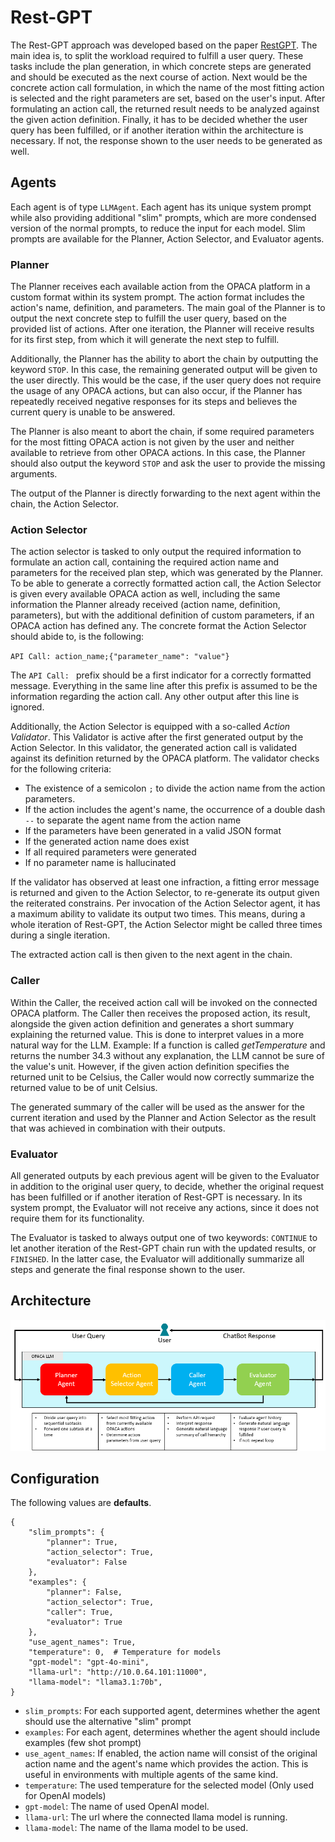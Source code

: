 # Rest-GPT

The Rest-GPT approach was developed based on the paper [RestGPT](https://github.com/Yifan-Song793/RestGPT). The main idea is, to split the workload required to fulfill a user query. These tasks include the plan generation, in which concrete steps are generated and should be executed as the next course of action. Next would be the concrete action call formulation, in which the name of the most fitting action is selected and the right parameters are set, based on the user's input. After formulating an action call, the returned result needs to be analyzed against the given action definition. Finally, it has to be decided whether the user query has been fulfilled, or if another iteration within the architecture is necessary. If not, the response shown to the user needs to be generated as well.

## Agents

Each agent is of type `LLMAgent`. Each agent has its unique system prompt while also providing additional "slim" prompts, which are more condensed version of the normal prompts, to reduce the input for each model. Slim prompts are available for the Planner, Action Selector, and Evaluator agents.

### Planner

The Planner receives each available action from the OPACA platform in a custom format within its system prompt. The action format includes the action's name, definition, and parameters. The main goal of the Planner is to output the next concrete step to fulfill the user query, based on the provided list of actions. After one iteration, the Planner will receive results for its first step, from which it will generate the next step to fulfill. 

Additionally, the Planner has the ability to abort the chain by outputting the keyword `STOP`. In this case, the remaining generated output will be given to the user directly. This would be the case, if the user query does not require the usage of any OPACA actions, but can also occur, if the Planner has repeatedly received negative responses for its steps and believes the current query is unable to be answered. 

The Planner is also meant to abort the chain, if some required parameters for the most fitting OPACA action is not given by the user and neither available to retrieve from other OPACA actions. In this case, the Planner should also output the keyword `STOP` and ask the user to provide the missing arguments.

The output of the Planner is directly forwarding to the next agent within the chain, the Action Selector.

### Action Selector

The action selector is tasked to only output the required information to formulate an action call, containing the required action name and parameters for the received plan step, which was generated by the Planner. To be able to generate a correctly formatted action call, the Action Selector is given every available OPACA action as well, including the same information the Planner already received (action name, definition, parameters), but with the additional definition of custom parameters, if an OPACA action has defined any. The concrete format the Action Selector should abide to, is the following:

`API Call: action_name;{"parameter_name": "value"}`

The `API Call: ` prefix should be a first indicator for a correctly formatted message. Everything in the same line after this prefix is assumed to be the information regarding the action call. Any other output after this line is ignored.

Additionally, the Action Selector is equipped with a so-called _Action Validator_. This Validator is active after the first generated output by the Action Selector. In this validator, the generated action call is validated against its definition returned by the OPACA platform. The validator checks for the following criteria:

- The existence of a semicolon `;` to divide the action name from the action parameters.
- If the action includes the agent's name, the occurrence of a double dash `--` to separate the agent name from the action name
- If the parameters have been generated in a valid JSON format
- If the generated action name does exist
- If all required parameters were generated
- If no parameter name is hallucinated

If the validator has observed at least one infraction, a fitting error message is returned and given to the Action Selector, to re-generate its output given the reiterated constrains. Per invocation of the Action Selector agent, it has a maximum ability to validate its output two times. This means, during a whole iteration of Rest-GPT, the Action Selector might be called three times during a single iteration.

The extracted action call is then given to the next agent in the chain.

### Caller

Within the Caller, the received action call will be invoked on the connected OPACA platform. The Caller then receives the proposed action, its result, alongside the given action definition and generates a short summary explaining the returned value. This is done to interpret values in a more natural way for the LLM. Example: If a function is called _getTemperature_ and returns the number 34.3 without any explanation, the LLM cannot be sure of the value's unit. However, if the given action definition specifies the returned unit to be Celsius, the Caller would now correctly summarize the returned value to be of unit Celsius.

The generated summary of the caller will be used as the answer for the current iteration and used by the Planner and Action Selector as the result that was achieved in combination with their outputs.

### Evaluator

All generated outputs by each previous agent will be given to the Evaluator in addition to the original user query, to decide, whether the original request has been fulfilled or if another iteration of Rest-GPT is necessary. In its system prompt, the Evaluator will not receive any actions, since it does not require them for its functionality.

The Evaluator is tasked to always output one of two keywords: `CONTINUE` to let another iteration of the Rest-GPT chain run with the updated results, or `FINISHED`. In the latter case, the Evaluator will additionally summarize all steps and generate the final response shown to the user.

## Architecture

![Rest-GPT Architecture](../img/rest-gpt-architecture.png)

## Configuration

The following values are **defaults**.

```
{
    "slim_prompts": {
        "planner": True,
        "action_selector": True,
        "evaluator": False
    },
    "examples": {
        "planner": False,
        "action_selector": True,
        "caller": True,
        "evaluator": True
    },
    "use_agent_names": True,
    "temperature": 0,  # Temperature for models
    "gpt-model": "gpt-4o-mini",
    "llama-url": "http://10.0.64.101:11000",
    "llama-model": "llama3.1:70b",
}
```

- `slim_prompts`: For each supported agent, determines whether the agent should use the alternative "slim" prompt
- `examples`: For each agent, determines whether the agent should include examples (few shot prompt)
- `use_agent_names`: If enabled, the action name will consist of the original action name and the agent's name which provides the action. This is useful in environments with multiple agents of the same kind.
- `temperature`: The used temperature for the selected model (Only used for OpenAI models)
- `gpt-model`: The name of used OpenAI model.
- `llama-url`: The url where the connected llama model is running.
- `llama-model`: The name of the llama model to be used.
